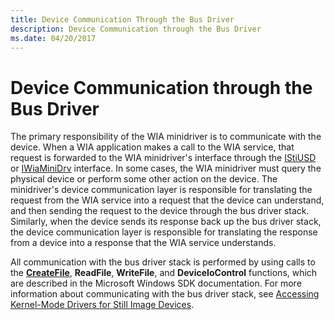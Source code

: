 ```yaml
---
title: Device Communication Through the Bus Driver
description: Device Communication through the Bus Driver
ms.date: 04/20/2017
---
```


# Device Communication through the Bus Driver





The primary responsibility of the WIA minidriver is to communicate with the device. When a WIA application makes a call to the WIA service, that request is forwarded to the WIA minidriver's interface through the [IStiUSD](istiusd-com-interface.md) or [IWiaMiniDrv](/windows-hardware/drivers/ddi/wiamindr_lh/nn-wiamindr_lh-iwiaminidrv) interface. In some cases, the WIA minidriver must query the physical device or perform some other action on the device. The minidriver's device communication layer is responsible for translating the request from the WIA service into a request that the device can understand, and then sending the request to the device through the bus driver stack. Similarly, when the device sends its response back up the bus driver stack, the device communication layer is responsible for translating the response from a device into a response that the WIA service understands.

All communication with the bus driver stack is performed by using calls to the [**CreateFile**](/windows/win32/api/fileapi/nf-fileapi-createfilea), **ReadFile**, **WriteFile**, and **DeviceIoControl** functions, which are described in the Microsoft Windows SDK documentation. For more information about communicating with the bus driver stack, see [Accessing Kernel-Mode Drivers for Still Image Devices](accessing-kernel-mode-drivers-for-still-image-devices.md).

 

